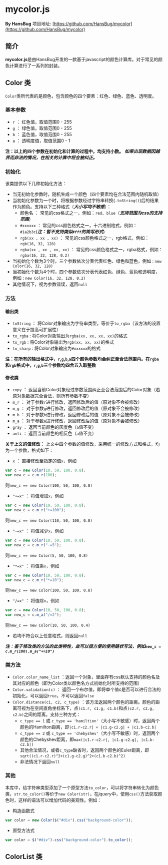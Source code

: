 # mycolor.js

**By HansBug** 项目地址: [https://github.com/HansBug/mycolor](https://github.com/HansBug/mycolor)

## 简介
**mycolor.js**是由HansBug开发的一款基于javascript的颜色计算库。对于常见的颜色计算进行了一系列的封装。

## Color 类

`Color`类所代表的是颜色，包含颜色的四个要素：红色、绿色、蓝色、透明度。

### 基本参数
* `r` ： 红色值，取值范围0 - 255
* `g` ： 绿色值，取值范围0 - 255
* `b` ： 蓝色值，取值范围0 - 255
* `a` ： 透明度值，取值范围0 - 1

**注：以上的四个参数在初始化和计算的过程中，均支持小数。** ***如果出现数据因越界而非法的情况，在相关的计算中将会被纠正。***

### 初始化
该类提供以下几种初始化方法：
* 当无初始化参数时，随机生成一个颜色（四个要素均在合法范围内随机取值）
* 当初始化参数为一个时，将根据参数经过字符串转换(`.toString()`)后的结果作为颜色。支持以下三种格式（***大小写均不敏感***）：
	* 颜色名 ： 常见的css格式之一，例如：`red`、`blue`（***支持范围为css的支持范围***）
	* `#xxxxxx` ： 常见的css颜色格式之一，十六进制格式，例如：`#1a2b3c`(***注：暂不支持类似`#fff`的简写形式***)
	* `rgb(xx , xx , xx)` ： 常见的css颜色格式之一，rgb格式，例如：`rgb(16, 32, 128)`
	* `rgba(xx , xx , xx, xx)` ： 常见的css颜色格式之一，rgba格式，例如：`rgba(16, 32, 128, 0.2)`
* 当初始化个数为3个时，三个参数依次分表代表红色、绿色和蓝色，例如 : `new Color(16, 32, 128)`
* 当初始化个数为4个时，四个参数依次分表代表红色、绿色、蓝色和透明度，例如 : `new Color(16, 32, 128, 0.2)`
* 其他情况下，视为参数错误，返回`null`

### 方法
#### 输出类
* `toString` ： 将Color对象输出为字符串类型，等价于`to_rgba`（该方法的设置意义在于提高可扩展性）
* `to_rgba` : 将Color对象输出为`rgba(xx, xx, xx, xx)`的格式
* `to_rgb` : 将Color对象输出为`rgb(xx, xx, xx)`的格式
* `to_sharp` : 将Color对象输出为`#xxxxxx`的格式

**注：在所有的输出格式中，`r`,`g`,`b`,`a`四个颜色参数均会纠正至合法范围内。在`rgba`和`rgb`格式中，`r`,`g`,`b`三个参数均四舍五入取整数**

#### 修改类
* `copy` ： 返回当前Color对象经过参数范围纠正至合法范围后的Color对象（若原对象数据完全合法，则所有参数不变）
* `m_r` ： 对于参数`r`进行修改，返回修改后的值（原对象不会被修改）
* `m_g` ： 对于参数`g`进行修改，返回修改后的值（原对象不会被修改）
* `m_b` ： 对于参数`b`进行修改，返回修改后的值（原对象不会被修改）
* `m_a` ： 对于参数`a`进行修改，返回修改后的值（原对象不会被修改）
* `gray` ： 返回当前颜色的灰度色（`a`值不变）
* `anti` ： 返回当前颜色的相反色（`a`值不变）

**关于上文的值修改：**
上文中四个参数的值修改，采用统一的修改方式和格式，均为一个参数，格式如下：
* `x` ： 直接修改至指定的值`x`，例如
```javascript
var c = new Color(10, 50, 100, 0.8);
var new_c = c.m_r(100);
```
则`new_c == new Color(100, 50, 100, 0.8)`

* `"+=x"` ： 将值增加`x`，例如
```javascript
var c = new Color(10, 50, 100, 0.8);
var new_c = c.m_r("+=100");
```
则`new_c == new Color(110, 50, 100, 0.8)`

* `"-=x"` ： 将值减少`x`，例如
```javascript
var c = new Color(10, 50, 100, 0.8);
var new_c = c.m_r("-=5");
```
则`new_c == new Color(5, 50, 100, 0.8)`

* `"*=x"` ： 将值乘`x`，例如
```javascript
var c = new Color(10, 50, 100, 0.8);
var new_c = c.m_r("*=10");
```
则`new_c == new Color(100, 50, 100, 0.8)`

* `"/=x"` ： 将值除`x`，例如
```javascript
var c = new Color(10, 50, 100, 0.8);
var new_c = c.m_a("/=2");
```
则`new_c == new Color(10, 50, 100, 0.4)`

* 若均不符合以上任意格式，则返回`null`

***注：鉴于修改类的方法的此类特性，故可以很方便的使用链状写法，例如`new_c = c.m_r(100).m_a("+=10")`***


### 类方法
* `Color.color_name_list` ：返回一个对象，里面存有css默认支持的颜色名及其对应的颜色（即为Color类以颜色名方式初始化时所支持的范围）
* `Color.validation(c)` ： 返回一个布尔值，即将单个值c是否可以进行合法的初始化，可以返回`true`，不可以返回`false`
* `Color.distance(c1, c2, c_type)` ：该方法返回两个颜色的距离。颜色的距离可视为在空间直角坐标系下，点`(c1.r, c1.g, c1.b)`和点`(c2.r, c2.g, c2.b)`之间的距离，支持三种方式：
	* `c_type == 1` 或 `c_type == 'hamiltion'`（大小写不敏感）时，返回两个颜色的Hamilton距离，即`|c1.r-c2.r| + |c1.g-c2.g| + |c1.b-c2.b|`
	* `c_type == 2` 或 `c_type == 'chebyshev'`（大小写不敏感）时，返回两个颜色的Chebyshev距离，即`max(|c1.r-c2.r|, |c1.g-c2.g|, |c1.b-c2.b|)`
	* 其他合法情况，或者`c_type`缺省时，返回两个颜色的Euler距离，即`sqrt((c1.r-c2.r)^2+(c1.g-c2.g)^2+(c1.b-c2.b)^2)`
	* 非法情况下返回`null`


### 其他
本库中，给字符串类型添加了一个原型方法`to_color`，可以将字符串转化为颜色类，`str.to_color()`等价于`new Color(str)`，在*jquery*中，使用`css()`方法获取颜色时，这样的语法可以增加代码的美观性。例如：
* 构造函数式
```javascript
var color = new Color($("#div").css("background-color"));
```

* 原型方法式
```javascript
var color = $("#div").css("background-color").to_color();
```


## ColorList 类


